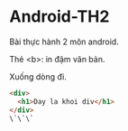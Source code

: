 # Android-TH2
Bài thực hành 2 môn android.

Thẻ \<b\>: in đậm văn bản.

Xuống dòng đi.
```html
<div>
  <h1>Day la khoi div</h1>
</div>
\`\`\`
